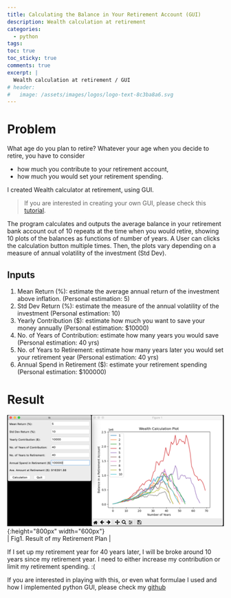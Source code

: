 ```yaml
---
title: Calculating the Balance in Your Retirement Account (GUI)
description: Wealth calculation at retirement
categories:
  - python
tags:
toc: true
toc_sticky: true
comments: true
excerpt: |
  Wealth calculation at retirement / GUI
# header:
#   image: /assets/images/logos/logo-text-8c3ba8a6.svg
---
```

# Problem
What age do you plan to retire? Whatever your age when you decide to retire, you have to consider  
- how much you contribute to your retirement account,
- how much you would set your retirement spending.


I created Wealth calculator at retirement, using GUI.
> If you are interested in creating your own GUI, please check this [tutorial](https://realpython.com/python-gui-tkinter/).

The program calculates and outputs the average balance in your retirement bank account out of 10 repeats at the time when you would retire, showing 10 plots of the balances as functions of number of years. A User can clicks the calculation button multiple times. Then, the plots vary depending on a measure of annual volatility of the investment (Std Dev).

## Inputs

1. Mean Return (%): estimate the average annual return of the investment above inflation. (Personal estimation: 5)
2. Std Dev Return (%): estimate the measure of the annual volatility of the investment (Personal estimation: 10)
3. Yearly Contribution ($): estimate how much you want to save your money annually (Personal estimation: $10000)
4. No. of Years of Contribution: estimate how many years you would save (Personal estimation: 40 yrs)
5. No. of Years to Retirement: estimate how many years later you would set your retirement year (Personal estimation: 40 yrs)
6. Annual Spend in Retirement ($): estimate your retirement spending (Personal estimation: $100000)

# Result
![tw_webpage](/assets/images/Retirement/result.png){:height="800px" width="600px"}  
| Fig1. Result of my Retirement Plan |

If I set up my retirement year for 40 years later, I will be broke around 10 years since my retirement year. I need to either increase my contribution or limit my retirement spending. :(

If you are interested in playing with this, or even what formulae I used and how I implemented python GUI, please check my [github]()
